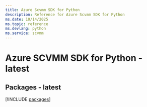 ```yaml
---
title: Azure Scvmm SDK for Python
description: Reference for Azure Scvmm SDK for Python
ms.date: 10/14/2025
ms.topic: reference
ms.devlang: python
ms.service: scvmm
---
```

# Azure SCVMM SDK for Python - latest
## Packages - latest
[!INCLUDE [packages](scvmm-index.md)]